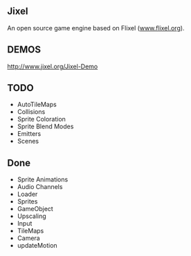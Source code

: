Jixel 
-----
An open source game engine based on Flixel (www.flixel.org). 


DEMOS
-----
http://www.jixel.org/Jixel-Demo


TODO
----
* AutoTileMaps
* Collisions
* Sprite Coloration
* Sprite Blend Modes
* Emitters
* Scenes



Done
----
* Sprite Animations
* Audio Channels
* Loader
* Sprites
* GameObject
* Upscaling
* Input
* TileMaps
* Camera
* updateMotion

